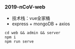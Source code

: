 ### 2019-nCoV-web

- 技术栈：vue全家桶
- express + mongoDB + axios

```shell
cd web && admin && server
npm i 
npm run serve
```

